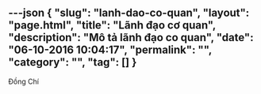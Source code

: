 ---json
{
    "slug": "lanh-dao-co-quan",
    "layout": "page.html",
    "title": "Lãnh đạo cơ quan",
    "description": "Mô tả lãnh đạo co quan",
    "date": "06-10-2016 10:04:17",
    "permalink": "",
    "category": "",
    "tag": []
}
---
Đồng Chí 